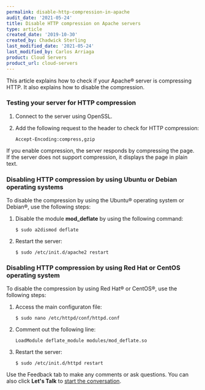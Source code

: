 ```yaml
---
permalink: disable-http-compression-in-apache
audit_date: '2021-05-24'
title: Disable HTTP compression on Apache servers 
type: article
created_date: '2019-10-30'
created_by: Chadwick Sterling
last_modified_date: '2021-05-24'
last_modified_by: Carlos Arriaga
product: Cloud Servers
product_url: cloud-servers
---
```


This article explains how to check if your Apache&reg; server is compressing HTTP. It also
explains how to disable the compression. 

### Testing your server for HTTP compression 

1. Connect to the server using OpenSSL.

2. Add the following request to the header to check for HTTP compression:

       Accept-Encoding:compress,gzip

If you enable compression, the server responds by compressing the page. If the server does not
support compression, it displays the page in plain text. 

### Disabling HTTP compression by using Ubuntu or Debian operating systems

To disable the compression by using the Ubuntu&reg; operating system or Debian&reg;, use the
following steps:

1. Disable the module **mod_deflate** by using the following command:

       $ sudo a2dismod deflate

2. Restart the server:

       $ sudo /etc/init.d/apache2 restart

### Disabling HTTP compression by using Red Hat or CentOS operating system

To disable the compression by using Red Hat&reg; or CentOS&reg;, use the following steps:

1. Access the main configuraton file:

       $ sudo nano /etc/httpd/conf/httpd.conf

2. Comment out the following line:

       LoadModule deflate_module modules/mod_deflate.so

3. Restart the server:

       $ sudo /etc/init.d/httpd restart

Use the Feedback tab to make any comments or ask questions. You can also click
**Let's Talk** to [start the conversation](https://www.rackspace.com/). 


